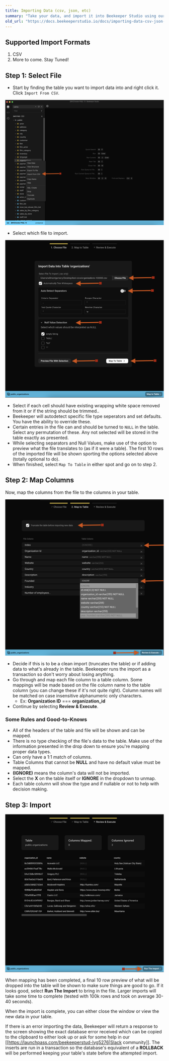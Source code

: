 ```yaml
---
title: Importing Data (csv, json, etc)
summary: "Take your data, and import it into Beekeeper Studio using our easy point-and-click interface"
old_url: "https://docs.beekeeperstudio.io/docs/importing-data-csv-json-etc"
---
```


## Supported Import Formats
1. CSV
2. More to come. Stay Tuned!

## Step 1: Select File
- Start by finding the table you want to import data into and right click it. Click `Import From CSV`.

![Select Import From CSV](../assets/images/importing-data-csv-json-etc-844e-148.png)

- Select which file to import.

![Import File Settings](../assets/images/importing-data-csv-json-etc-844e-149.png)

- Select if each cell should have existing wrapping white space removed from it or if the string should be trimmed..
- Beekeeper will autodetect specific file type seperators and set defaults. You have the ability to override these.
- Certain entries in the file can and should be turned to `NULL` in the table. Select any permutation of these. Any not selected will be stored in the table exactly as presented.
- While selecting separators and Null Values, make use of the option to preview what the file translates to (as if it were a table). The first 10 rows of the imported file will be shown sporting the options selected above (totally optional to do).
- When finished, select `Map To Table` in either spot and go on to step 2.

## Step 2: Map Columns
Now, map the columns from the file to the columns in your table.

![Import Map to Table](../assets/images/importing-data-csv-json-etc-844e-150.png)

- Decide if this is to be a clean import (truncates the table) or if adding data to what's already in the table. Beekeeper runs the import as a transaction so don't worry about losing anything.
- Go through and map each file column to a table column. Some mappings will be made based on the file column name to the table column (you can change these if it's not quite right). Column names will be matched on case insensitive alphanumeric only characters.
  - Ex: **Organization ID** === **organization_id**
- Continue by selecting **Review & Execute**.

### Some Rules and Good-to-Knows
- All of the headers of the table and file will be shown and can be mapped.
- There is no type checking of the file's data to the table. Make use of the information presented in the drop down to ensure you're mapping proper data types.
- Can only have a 1:1 match of columns.
- Table Columns that cannot be **NULL** and have no default value must be mapped.
- **(IGNORE)** means the column's data will not be imported.
- Select the **X** on the table itself or **IGNORE** in the dropdown to unmap.
- Each table column will show the type and if nullable or not to help with decision making.

## Step 3: Import
![Preview and execute](../assets/images/importing-data-csv-json-etc-844e-151.png)

When mapping has been completed, a final 10 row preview of what will be dropped into the table will be shown to make sure things are good to go. If it looks good, select **Run The Import** to bring in the file. Larger imports will take some time to complete (tested with 100k rows and took on average 30-40 seconds).

When the import is complete, you can either close the window or view the new data in your table.

If there is an error importing the data, Beekeeper will return a response to the screen showing the exact database error received which can be copied to the clipboard to either look up or ask for some help in our [[https://launchpass.com/beekeeperstud-lvg5276|Slack community]]. The inserts are run in a transaction so the database's equivalent of a **ROLLBACK** will be performed keeping your table's state before the attempted import.
